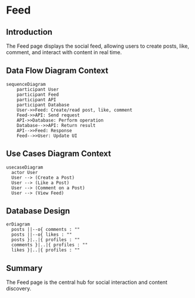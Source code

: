 # Feed

## Introduction
The Feed page displays the social feed, allowing users to create posts, like, comment, and interact with content in real time.

## Data Flow Diagram Context
```mermaid
sequenceDiagram
    participant User
    participant Feed
    participant API
    participant Database
    User->>Feed: Create/read post, like, comment
    Feed->>API: Send request
    API->>Database: Perform operation
    Database-->>API: Return result
    API-->>Feed: Response
    Feed-->>User: Update UI
```

## Use Cases Diagram Context
```mermaid
usecaseDiagram
  actor User
  User --> (Create a Post)
  User --> (Like a Post)
  User --> (Comment on a Post)
  User --> (View Feed)
```

## Database Design
```mermaid
erDiagram
  posts ||--o{ comments : ""
  posts ||--o{ likes : ""
  posts }|..|{ profiles : ""
  comments }|..|{ profiles : ""
  likes }|..|{ profiles : ""
```

## Summary
The Feed page is the central hub for social interaction and content discovery. 